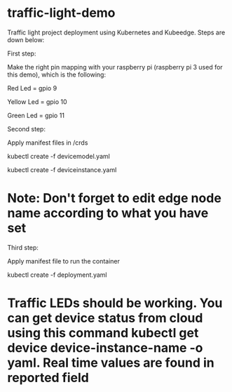 # traffic-light-demo

Traffic light project deployment using Kubernetes and Kubeedge. Steps are down below:

First step:  

  Make the right pin mapping with your raspberry pi (raspberry pi 3 used for this demo), which is the following:  

  Red Led = gpio 9  

  Yellow Led = gpio 10  

  Green Led = gpio 11

Second step:  

  Apply manifest files in /crds  

  kubectl create -f devicemodel.yaml  

  kubectl create -f deviceinstance.yaml  

# Note: Don't forget to edit edge node name according to what you have set  

Third step:  

  Apply manifest file to run the container
  
  kubectl create -f deployment.yaml

# Traffic LEDs should be working. You can get device status from cloud using this command kubectl get device device-instance-name -o yaml. Real time values are found in reported field

